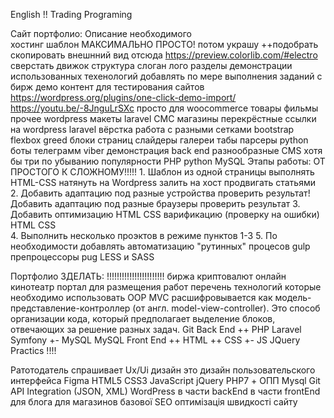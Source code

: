 English !!
Trading 
Programing


Сайт портфолио: 
	Описание необходимого  
		хостинг
		шаблон  МАКСИМАЛЬНО ПРОСТО! потом украшу
			++подобрать
				скопировать внешнний вид отсюда
					https://preview.colorlib.com/#electro 
			сверстать
		движок
		структура 
				слоган
				лого
				разделы демонстрации использованных техенологий добавлять по мере выполнения заданий с бирж
					демо контент для тестирования сайтов
						https://wordpress.org/plugins/one-click-demo-import/
						https://youtu.be/-8JnguLrSXc		просто для woocommerce
						товары
						фильмы
						прочее
					wordpress
						макеты
					laravel
						СМС
					магазины 
						перекрёстные ссылки на wordpress laravel
					вёрстка
						работа с разными сетками
							bootstrap
							flexbox
							greed
						блоки страниц
							слайдеры
							галереи
							табы 
					парсеры
						python 
					боты
						телеграмм
						viber
					демонстрация back end
						разнообразные CMS
							хотя бы три по убыванию популярности
						PHP
						python
						MySQL
	Этапы работы:
		ОТ ПРОСТОГО К СЛОЖНОМУ!!!!!
			1. Шаблон из одной страницы 
				выполнять HTML-CSS 
				натянуть на Wordpress 
				залить на хост
				продвигать статьями 
			2. Добавить адаптацию под разные устройства
					проверить результат!
				Добавить адаптацию под разные браузеры
					проверить результат
			3. Добавить 
					оптимизацию
						HTML
						CSS
					варификацию (проверку на ошибки)
						HTML
						CSS						
			4. Выполнить несколько проэктов в режиме пунктов 1-3
			5. По необходимости добавлять автоматизацию "рутинных" процесов
				gulp 
				препроцессоры
					pug
					LESS и SASS



Портфолио
	ЗДЕЛАТЬ:							!!!!!!!!!!!!!!!!!!!!!!!
		биржа криптовалют
		онлайн кинотеатр
	портал для размещения работ
	перечень технологий которые необходимо использовать
		OOP
		MVC
			расшифровывается как модель-представление-контроллер (от англ. model-view-controller). 
			Это способ организации кода, который предполагает выделение блоков, отвечающих за решение разных задач. 
		Git 
		Back End
			++ PHP
				Laravel
				Symfony
			+- MySQL
		MySQL
		Front End
			++ HTML
			++ CSS
			+- JS
			JQuery
Practics !!!!



Ратотодатель спрашивает
	 Ux/Ui дизайн
	 	это дизайн пользовательского интерфейса
	 Figma
	 HTML5
	 CSS3
	 JavaScript
	 jQuery
	 PHP7 + ОПП
	 Mysql
	 Git
	 API Integration (JSON, XML)
	 WordPress
	 	в части backEnd
	 	в части frontEnd
	 	для блога
	 	для магазинов
	 базової SEO 
	 оптимізація швидкості сайту



